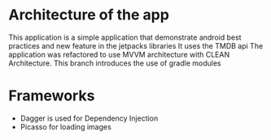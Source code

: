 Architecture of the app
=======================
This application is a simple application that demonstrate android best practices and 
new feature in the jetpacks libraries
It uses the TMDB api 
The application was refactored to use MVVM architecture with CLEAN Architecture.
This branch introduces the use of gradle modules


Frameworks
===========
- Dagger is used for Dependency Injection
- Picasso for loading images